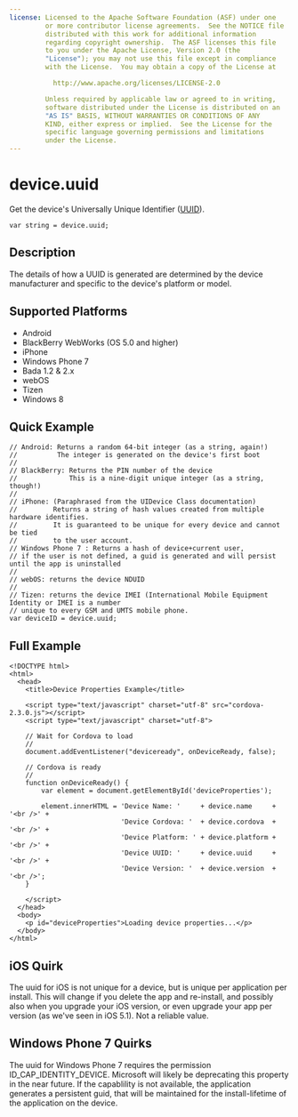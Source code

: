 ```yaml
---
license: Licensed to the Apache Software Foundation (ASF) under one
         or more contributor license agreements.  See the NOTICE file
         distributed with this work for additional information
         regarding copyright ownership.  The ASF licenses this file
         to you under the Apache License, Version 2.0 (the
         "License"); you may not use this file except in compliance
         with the License.  You may obtain a copy of the License at

           http://www.apache.org/licenses/LICENSE-2.0

         Unless required by applicable law or agreed to in writing,
         software distributed under the License is distributed on an
         "AS IS" BASIS, WITHOUT WARRANTIES OR CONDITIONS OF ANY
         KIND, either express or implied.  See the License for the
         specific language governing permissions and limitations
         under the License.
---
```


device.uuid
===========

Get the device's Universally Unique Identifier ([UUID](http://en.wikipedia.org/wiki/Universally_Unique_Identifier)).

    var string = device.uuid;
    
Description
-----------

The details of how a UUID is generated are determined by the device manufacturer and specific to the device's platform or model.

Supported Platforms
-------------------

- Android
- BlackBerry WebWorks (OS 5.0 and higher)
- iPhone
- Windows Phone 7
- Bada 1.2 & 2.x
- webOS
- Tizen
- Windows 8

Quick Example
-------------

    // Android: Returns a random 64-bit integer (as a string, again!)
    //          The integer is generated on the device's first boot
    //
    // BlackBerry: Returns the PIN number of the device
    //             This is a nine-digit unique integer (as a string, though!)
    //
    // iPhone: (Paraphrased from the UIDevice Class documentation)
    //         Returns a string of hash values created from multiple hardware identifies.
    //         It is guaranteed to be unique for every device and cannot be tied
    //         to the user account.
    // Windows Phone 7 : Returns a hash of device+current user, 
    // if the user is not defined, a guid is generated and will persist until the app is uninstalled
    // 
    // webOS: returns the device NDUID
    //
    // Tizen: returns the device IMEI (International Mobile Equipment Identity or IMEI is a number
    // unique to every GSM and UMTS mobile phone.
    var deviceID = device.uuid;

Full Example
------------

    <!DOCTYPE html>
    <html>
      <head>
        <title>Device Properties Example</title>

        <script type="text/javascript" charset="utf-8" src="cordova-2.3.0.js"></script>
        <script type="text/javascript" charset="utf-8">

        // Wait for Cordova to load
        //
        document.addEventListener("deviceready", onDeviceReady, false);

        // Cordova is ready
        //
        function onDeviceReady() {
            var element = document.getElementById('deviceProperties');
    
            element.innerHTML = 'Device Name: '     + device.name     + '<br />' + 
                                'Device Cordova: '  + device.cordova  + '<br />' + 
                                'Device Platform: ' + device.platform + '<br />' + 
                                'Device UUID: '     + device.uuid     + '<br />' + 
                                'Device Version: '  + device.version  + '<br />';
        }

        </script>
      </head>
      <body>
        <p id="deviceProperties">Loading device properties...</p>
      </body>
    </html>

iOS Quirk
-------------

The uuid for iOS is not unique for a device, but is unique per application per install. This will change if you delete the app and re-install, and possibly also when you upgrade your iOS version, or even upgrade your app per version (as we've seen in iOS 5.1). Not a reliable value.

Windows Phone 7 Quirks
-------------

The uuid for Windows Phone 7 requires the permission ID_CAP_IDENTITY_DEVICE.  Microsoft will likely be deprecating this property in the near future.  If the capablility is not available, the application generates a persistent guid, that will be maintained for the install-lifetime of the application on the device.
